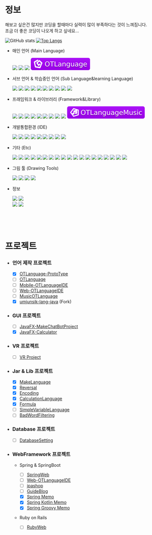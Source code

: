   # 정보
  
  해보고 싶은건 많지만 코딩을 할때마다 실력이 많이 부족하다는 것이 느껴짐니다. </br>
  조금 더 좋은 코딩이 나오게 하고 싶네요... </br>
  
  <!-- ![Top Langs](https://github-readme-stats.vercel.app/api/top-langs/?username=PersesTitan&langs_count=20&layout=compact&theme=rose_pine) -->
  ![GitHub stats](https://github-readme-stats.vercel.app/api?username=PersesTitan&show_icons=true&theme=rose_pine)
  [![Top Langs](https://github-readme-stats.vercel.app/api/top-langs/?username=PersesTitan&layout=compact&langs_count=105&theme=rose_pine)](https://github.com/PersesTitan)

* 매인 언어 (Main Language)

  <img src="https://img.shields.io/badge/Java-007396?style=flat&logo=OpenJDK&logoColor=white"/>
  <img src="https://img.shields.io/badge/Apache Groovy-4298B8?style=flat&logo=Apache Groovy&logoColor=white">
  <img src="https://img.shields.io/badge/Kotlin-7F52FF?style=flat&logo=Kotlin&logoColor=white">
  <a href="https://github.com/OTLanguage"><img src="https://github.com/OTLanguage/.github/blob/main/image/OTLanguage-flat.svg"/></a>
  
* 서브 언어 & 학습중인 언어 (Sub Language&learning Language)

  <img src="https://img.shields.io/badge/Python-3776AB?style=flat&logo=Python&logoColor=white"/>
  <img src="https://img.shields.io/badge/C%23-239120?style=flat&logo=Csharp&logoColor=white"/>
  <img src="https://img.shields.io/badge/C-A8B9CC?style=flat&logo=C&logoColor=white"/>
  <img src="https://img.shields.io/badge/-C++-00599C?style=flat&logo=C%2B%2B&logoColor=white"/>
  <img src="https://img.shields.io/badge/JavaScript-F7DF1E?style=flat&logo=javascript&logoColor=black">
  <img src="https://img.shields.io/badge/Ruby-CC342D?style=flat&logo=Ruby&logoColor=white">
  <img src="https://img.shields.io/badge/Go-00ADD8?style=flat&logo=Go&logoColor=white">
  <img src="https://img.shields.io/badge/Rust-FF0000?style=flat&logo=Rust&logoColor=white">
  <img src="https://img.shields.io/badge/Swift-F05138?style=flat&logo=Swift&logoColor=white">
  <img src="https://img.shields.io/badge/TypeScript-3178C6?style=flat&logo=TypeScript&logoColor=white">

* 프래임워크 & 라이브러리 (Framework&Library)

  <img src="https://img.shields.io/badge/Spring-6DB33F?style=flat&logo=spring&logoColor=white">
  <img src="https://img.shields.io/badge/SpringBoot-6DB33F?style=flat&logo=springboot&logoColor=white">
  <img src="https://img.shields.io/badge/Thymeleaf-005F0F?style=flat&logo=Thymeleaf&logoColor=white">
  <img src="https://img.shields.io/badge/Unity-FFFFFF?style=flat&logo=Unity&logoColor=black">
  <img src="https://img.shields.io/badge/Unreal Engine-0E1128?style=flat&logo=Unreal Engine&logoColor=white">
  <img src="https://img.shields.io/badge/OpenCV-5C3EE8?style=flat&logo=OpenCV&logoColor=white">
  <img src="https://img.shields.io/badge/Android-3DDC84?style=flat&logo=Android&logoColor=white">
  <img src="https://img.shields.io/badge/Ruby on Rails-CC0000?style=flat&logo=Ruby on Rails&logoColor=white">
  <img src="https://img.shields.io/badge/React-61DAFB?style=flat&logo=React&logoColor=black">
  <img src="https://github.com/OTLanguage/.github/blob/main/icon/music/OTLanguageMusic-flat.svg"/>
  
* 개발통합환경 (IDE)

  <img src="https://img.shields.io/badge/Eclipse IDE-2C2255?style=flat&logo=Eclipse IDE&logoColor=white">
  <img src="https://img.shields.io/badge/Arduino-00979D?style=flat&logo=Arduino&logoColor=white">
  <img src="https://img.shields.io/badge/IntelliJ IDEA-000000?style=flat&logo=IntelliJ IDEA&logoColor=white">
  <img src="https://img.shields.io/badge/PyCharm-000000?style=flat&logo=PyCharm&logoColor=white">
  <img src="https://img.shields.io/badge/Android Studio-3DDC84?style=flat&logo=Android Studio&logoColor=white">
  <img src="https://img.shields.io/badge/Visual Studio Code-007ACC?style=flat&logo=Visual Studio Code&logoColor=white">
  <img src="https://img.shields.io/badge/Anaconda-44A833?style=flat&logo=Anaconda&logoColor=white">
  <img src="https://img.shields.io/badge/Notepad++-90E59A?style=flat&logo=Notepad%2B%2B&logoColor=black">
  <img src="https://img.shields.io/badge/Xcode-147EFB?style=flat&logo=Xcode&logoColor=white">

* 기타 (Etc)
 
  <img src="https://img.shields.io/badge/HTML5-E34F26?style=flat&logo=html5&logoColor=white">
  <img src="https://img.shields.io/badge/CSS-1572B6?style=flat&logo=css3&logoColor=white">
  <img src="https://img.shields.io/badge/GitHub-181717?style=flat&logo=github&logoColor=white">
  <img src="https://img.shields.io/badge/Linux-FCC624?style=flat&logo=linux&logoColor=black">
  <img src="https://img.shields.io/badge/Gradle-02303A?style=flat&logo=gradle&logoColor=white">
  <img src="https://img.shields.io/badge/MySQL-4479A1?style=flat&logo=mysql&logoColor=white">
  <img src="https://img.shields.io/badge/Apache-D22128?style=flat&logo=Apache&logoColor=white">
  <img src="https://img.shields.io/badge/MariaDB-003545?style=flat&logo=MariaDB&logoColor=white">
  <img src="https://img.shields.io/badge/RubyGems-E9573F?style=flat&logo=RubyGems&logoColor=white">
  <img src="https://img.shields.io/badge/Red Hat-EE0000?style=flat&logo=RedHat&logoColor=white">
  <img src="https://img.shields.io/badge/Git-F05032?style=flat&logo=Git&logoColor=white">
  <img src="https://img.shields.io/badge/Sourcetree-0052CC?style=flat&logo=Sourcetree&logoColor=white">
  <img src="https://img.shields.io/badge/Sketch-F7B500?style=flat&logo=Sketch&logoColor=white">
  <img src="https://img.shields.io/badge/Firebase-FFCA28?style=flat&logo=Firebase&logoColor=white">
  <img src="https://img.shields.io/badge/SQLite-003B57?style=flat&logo=SQLite&logoColor=white">
  <img src="https://img.shields.io/badge/JSON-000000?style=flat&logo=JSON&logoColor=white">
  <img src="https://img.shields.io/badge/Raspberry Pi-A22846?style=flat&logo=Raspberry Pi&logoColor=white">
  <img src="https://img.shields.io/badge/npm-CB3837?style=flat&logo=npm&logoColor=white">
  <img src="https://img.shields.io/badge/Yarn-2C8EBB?style=flat&logo=Yarn&logoColor=white">
  
* 그림 툴 (Drawing Tools)

  <img src="https://img.shields.io/badge/Adobe Photoshop-31A8FF?style=flat&logo=Adobe Photoshop&logoColor=white">
  <img src="https://img.shields.io/badge/Adobe Illustrator-FF9A00?style=flat&logo=Adobe Illustrator&logoColor=white">
  <img src="https://img.shields.io/badge/Inkscape-000000?style=flat&logo=Inkscape&logoColor=white">
  <img src="https://img.shields.io/badge/GIMP-5C5543?style=flat&logo=GIMP&logoColor=white">
 
* 정보 
  
  <img src="https://img.shields.io/badge/Notion-000000?style=flat&logo=Notion&logoColor=white">
  <img src="https://img.shields.io/badge/Velog-20C997?style=flat&logo=Velog&logoColor=white"><br>
  <a href="https://hits.seeyoufarm.com"><img src="https://hits.seeyoufarm.com/api/count/incr/badge.svg?url=https%3A%2F%2Fgithub.com%2FPersesTitan&count_bg=%2379C83D&title_bg=%23555555&icon=&icon_color=%23E7E7E7&title=hits&edge_flat=false"/></a>
  <img src="https://img.shields.io/github/followers/PersesTitan?style=social"></br>
  
</br>
</br>
</br>


# 프로젝트

  * ### 언어 제작 프로젝트 
  
    - [x] [OTLanguage-ProtoType](https://github.com/PersesTitan/OTLanguage-ProtoType)
    - [ ] [OTLanguage](https://github.com/PersesTitan/OTLanguage)
    - [ ] [Mobile-OTLanguageIDE](https://github.com/PersesTitan/Android-OTLanguageIDE)
    - [ ] [Web-OTLanguageIDE](https://github.com/PersesTitan/Web-OTLanguageIDE)
    - [ ] [MusicOTLanguage](https://github.com/PersesTitan/MusicOTLanguage)
    - [x] [umjunsik-lang-java](https://github.com/PersesTitan/umjunsik-lang-java) (Fork)

  * ### GUI 프로젝트

    - [ ] [JavaFX-MakeChatBotProject](https://github.com/PersesTitan/JavaFX-MakeChatBotProject)
    - [x] [JavaFX-Calculator](https://github.com/PersesTitan/JavaFX-Calculator)

  * ### VR 프로젝트

    - [ ] [VR Project](https://github.com/PersesTitan/VR_Project)

  * ### Jar & Lib 프로젝트

    - [x] [MakeLanguage](https://github.com/PersesTitan/MakeLanguage)
    - [x] [Reversal](https://github.com/PersesTitan/Reversal)
    - [x] [Encoding](https://github.com/PersesTitan/Encoding)
    - [x] [CalculationLanguage](https://github.com/PersesTitan/CalculationLanguage)
    - [x] [Formula](https://github.com/PersesTitan/Formula)
    - [ ] [SimpleVariableLanguage](https://github.com/PersesTitan/SimpleVariableLanguage)
    - [ ] [BadWordFiltering](https://github.com/PersesTitan/BadWordFiltering)

  * ### Database 프로젝트

    - [ ] [DatabaseSetting](https://github.com/PersesTitan/DatabaseSetting)
  
  * ### WebFramework 프로젝트

    * Spring & SpringBoot

      - [ ] [SpringWeb](https://github.com/PersesTitan/SpringWeb)
      - [ ] [Web-OTLanguageIDE](https://github.com/PersesTitan/Web-OTLanguageIDE)
      - [ ] [jpashop](https://github.com/PersesTitan/Spring-jpashop)
      - [ ] [GuideBlog](https://github.com/PersesTitan/Spring-GuideBlog)
      - [x] [Spring Memo](https://github.com/PersesTitan/Spring-Memo)
      - [x] [Spring Kotlin Memo](https://github.com/PersesTitan/Spring-Memo-Kotlin)
      - [x] [Spring Groovy Memo](https://github.com/PersesTitan/Spring-Memo-Groovy)

    * Ruby on Rails

      - [ ] [RubyWeb](https://github.com/PersesTitan/RubyWeb)
